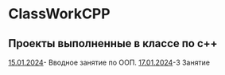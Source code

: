 # ClassWorkCPP
## Проекты выполненные в классе по с++
[15.01.2024](15.01.2024)- Вводное занятие по ООП.
[17.01.2024](17.01.2024)-3 Занятие

